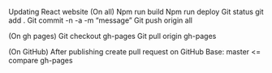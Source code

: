 Updating React website
(On all)
Npm run build
Npm run deploy
Git status
git add .
Git commit -n -a -m “message”
Git push origin all

(On gh pages)
Git checkout gh-pages
Git pull origin gh-pages

(On GitHub)
After publishing create pull request on GitHub
Base: master <= compare gh-pages

